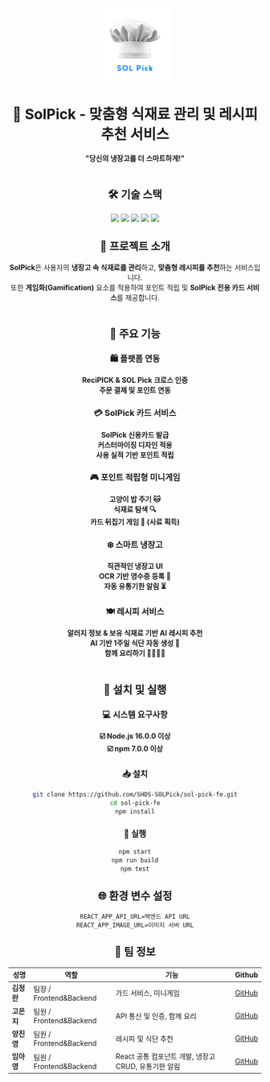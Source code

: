 <div align="center">
  <img height="150px" alt="SolPick Logo" src="./src/assets/logo/logo.png">
  <br>

  # 🥦 SolPick - 맞춤형 식재료 관리 및 레시피 추천 서비스  
  **"당신의 냉장고를 더 스마트하게!"**  
  <br>

  ## 🛠 기술 스택
  <img src="https://img.shields.io/badge/React-19.0.0-61DAFB?style=for-the-badge&logo=react&logoColor=black">
  <img src="https://img.shields.io/badge/JavaScript-F7DF1E?style=for-the-badge&logo=javascript&logoColor=black">
  <img src="https://img.shields.io/badge/Axios-671DDF?style=for-the-badge&logo=axios&logoColor=white">
  <img src="https://img.shields.io/badge/GSAP-88CE02?style=for-the-badge&logo=greensock&logoColor=white">
  <img src="https://img.shields.io/badge/Framer_Motion-0055FF?style=for-the-badge&logo=framer&logoColor=white">
  <br>

  ## 📌 프로젝트 소개  
  **SolPick**은 사용자의 **냉장고 속 식재료를 관리**하고, **맞춤형 레시피를 추천**하는 서비스입니다.  
  또한 **게임화(Gamification)** 요소를 적용하여 포인트 적립 및 **SolPick 전용 카드 서비스**를 제공합니다.  
  <br>

  ## 🚀 주요 기능  

  ### 🛍️ 플랫폼 연동  
  **ReciPICK & SOL Pick 크로스 인증**  
  **주문 결제 및 포인트 연동**  

  ### 💳 SolPick 카드 서비스  
  **SolPick 신용카드 발급**  
  **커스터마이징 디자인 적용**  
  **사용 실적 기반 포인트 적립**  

  ### 🎮 포인트 적립형 미니게임  
  **고양이 밥 주기 🐱**  
  **식재료 탐색 🔍**  
  **카드 뒤집기 게임 🎴 (사료 획득)**  

  ### ❄️ 스마트 냉장고  
  **직관적인 냉장고 UI**  
  **OCR 기반 영수증 등록 📸**  
  **자동 유통기한 알림 ⏳**  

  ### 🍽️ 레시피 서비스  
  **알러지 정보 & 보유 식재료 기반 AI 레시피 추천**  
  **AI 기반 1주일 식단 자동 생성 📅**  
  **함께 요리하기 👩‍🍳👨‍🍳**  
  <br>

  ## 🔧 설치 및 실행  

  ### 💻 시스템 요구사항  
  **☑️ Node.js 16.0.0 이상**  
  **☑️ npm 7.0.0 이상**  

  ### 📥 설치  
  ```bash
  git clone https://github.com/SHDS-SOLPick/sol-pick-fe.git
  cd sol-pick-fe
  npm install
  ```

  ### 🚀 실행  
  ```bash
  npm start
  npm run build
  npm test
  ```

  ## 🌐 환경 변수 설정  
  ```plaintext
  REACT_APP_API_URL=백엔드 API URL
  REACT_APP_IMAGE_URL=이미지 서버 URL
  ```

  ## 👥 팀 정보  
  | 성명  | 역할 | 기능 | Github |
  |--------|------|-------------------|---------|
  | **김정란** | 팀장 / Frontend&Backend | 가드 서비스, 미니게임 | [GitHub](https://github.com/jrkim-kr) |
  | **고은지** | 팀원 / Frontend&Backend | API 통신 및 인증, 함께 요리 | [GitHub](https://github.com/eko147) |
  | **양진영** | 팀원 / Frontend&Backend | 레시피 및 식단 추천 | [GitHub](https://github.com/jinyoung1221) |
  | **임아영** | 팀원 / Frontend&Backend | React 공통 컴포넌트 개발, 냉장고 CRUD, 유통기한 알림 | [GitHub](https://github.com/ayeooong) |
  
</div>


